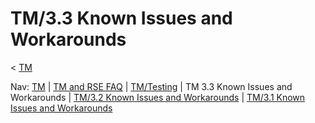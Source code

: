 

TM/3.3 Known Issues and Workarounds
===================================

< [TM](./TM "TM")

Nav: [TM](./TM "TM") | [TM and RSE FAQ](./TM_and_RSE_FAQ "TM and RSE FAQ") | [TM/Testing](./Testing "TM/Testing") | TM 3.3 Known Issues and Workarounds | [TM/3.2 Known Issues and Workarounds](./3.2_Known_Issues_and_Workarounds "TM/3.2 Known Issues and Workarounds") | [TM/3.1 Known Issues and Workarounds](./3.1_Known_Issues_and_Workarounds "TM/3.1 Known Issues and Workarounds")

